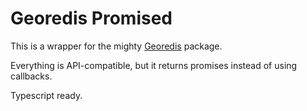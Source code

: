 # Georedis Promised

This is a wrapper for the mighty [Georedis](https://www.npmjs.com/package/georedis) package.

Everything is API-compatible, but it returns promises instead of using callbacks.

Typescript ready.
